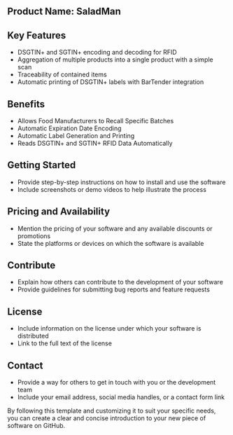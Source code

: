 Product Name: SaladMan
- 

## Key Features
- DSGTIN+ and SGTIN+ encoding and decoding for RFID
- Aggregation of multiple products into a single product with a simple scan
- Traceability of contained items
- Automatic printing of DSGTIN+ labels with BarTender integration

## Benefits
- Allows Food Manufacturers to Recall Specific Batches
- Automatic Expiration Date Encoding
- Automatic Label Generation and Printing 
- Reads DSGTIN+ and SGTIN+ RFID Data Automatically

## Getting Started
- Provide step-by-step instructions on how to install and use the software
- Include screenshots or demo videos to help illustrate the process

## Pricing and Availability
- Mention the pricing of your software and any available discounts or promotions
- State the platforms or devices on which the software is available

## Contribute
- Explain how others can contribute to the development of your software
- Provide guidelines for submitting bug reports and feature requests

## License
- Include information on the license under which your software is distributed
- Link to the full text of the license

## Contact
- Provide a way for others to get in touch with you or the development team
- Include your email address, social media handles, or a contact form link

By following this template and customizing it to suit your specific needs, you can create a clear and concise introduction to your new piece of software on GitHub.
